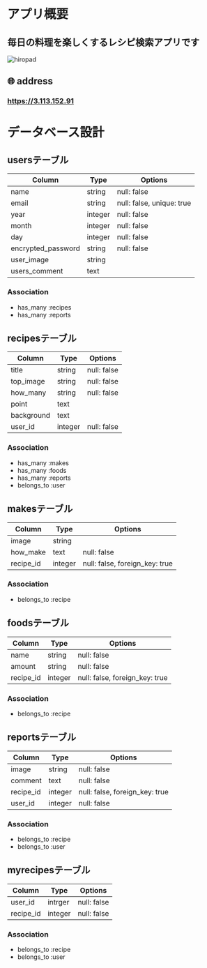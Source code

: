# アプリ概要
## 毎日の料理を楽しくするレシピ検索アプリです
![hiropad](https://i.gyazo.com/9af0df65defae354e7ff5b5f31fee6e5.jpg)
## 🌐 address 
### **https://3.113.152.91** 

# データベース設計
## usersテーブル

|Column|Type|Options|
|------|----|-------|
|name|string|null: false|
|email|string|null: false, unique: true|
|year|integer|null: false|
|month|integer|null: false|
|day|integer|null: false|
|encrypted_password|string|null: false|
|user_image|string||
|users_comment|text||

### Association
- has_many :recipes
- has_many :reports

## recipesテーブル

|Column|Type|Options|
|------|----|-------|
|title|string|null: false|
|top_image|string|null: false|
|how_many|string|null: false|
|point|text||
|background|text||
|user_id|integer|null: false|

### Association
- has_many :makes
- has_many :foods
- has_many :reports
- belongs_to :user

## makesテーブル

|Column|Type|Options|
|------|----|-------|
|image|string||
|how_make|text|null: false|
|recipe_id|integer|null: false, foreign_key: true|

### Association
- belongs_to :recipe

## foodsテーブル

|Column|Type|Options|
|------|----|-------|
|name|string|null: false|
|amount|string|null: false|
|recipe_id|integer|null: false, foreign_key: true|

### Association
- belongs_to :recipe

## reportsテーブル

|Column|Type|Options|
|------|----|-------|
|image|string|null: false|
|comment|text|null: false|
|recipe_id|integer|null: false, foreign_key: true|
|user_id|integer|null: false|

### Association
- belongs_to :recipe
- belongs_to :user

## myrecipesテーブル

|Column|Type|Options|
|------|----|-------|
|user_id|intrger|null: false|
|recipe_id|integer|null: false|

### Association
- belongs_to :recipe
- belongs_to :user

